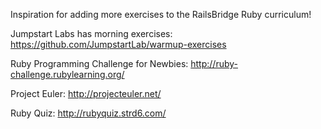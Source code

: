 Inspiration for adding more exercises to the RailsBridge Ruby curriculum!

Jumpstart Labs has morning exercises:
https://github.com/JumpstartLab/warmup-exercises

Ruby Programming Challenge for Newbies:
http://ruby-challenge.rubylearning.org/

Project Euler:
http://projecteuler.net/

Ruby Quiz:
http://rubyquiz.strd6.com/